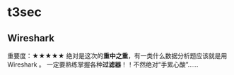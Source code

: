 # t3sec

## Wireshark
重要度：★★★★★
绝对是这次的**重中之重**，有一类什么数据分析题应该就是用 Wireshark 。
一定要熟练掌握各种**过滤器**！！不然绝对“手累心酸”……
